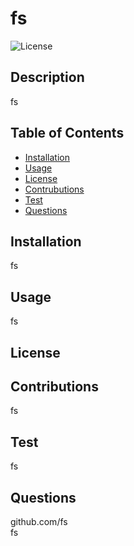 # fs
 
![License](https://img.shields.io/badge/licence-MIT-green)

  
## Description
  
fs
  

## Table of Contents

  - [Installation](#Installation)
  - [Usage](#Usage)
  - [License](#License)
  - [Contrubutions](#Contributions)
  - [Test](#Test)
  - [Questions](#Questions)



## Installation

fs



## Usage

fs



## License





## Contributions

fs



## Test

fs



## Questions

github.com/fs  
fs
